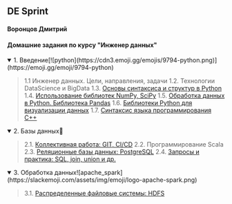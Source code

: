 ## DE Sprint
#### Воронцов Дмитрий
#### Домашние задания по курсу "Инженер данных" 
<details open><summary>1. Введение[![python](https://cdn3.emoji.gg/emojis/9794-python.png)](https://emoji.gg/emoji/9794-python)</summary>

> 1.1 Инженер данных. Цели, направления, задачи
> 1.2. Технологии DataScience и BigData
> 1.3. [Основы синтаксиса и структур в Python](https://github.com/vorontsovdg/DE_Sprint/tree/main/1.3)
> 1.4. [Использование библиотек NumPy, SciPy](https://github.com/vorontsovdg/DE_Sprint/tree/main/1.4)
> 1.5. [Обработка данных в Python. Библиотека Pandas](https://github.com/vorontsovdg/DE_Sprint/tree/main/1.5)
> 1.6. [Библиотеки Python для визуализации данных](https://github.com/vorontsovdg/DE_Sprint/tree/main/1.6)
> 1.7. [Синтаксис языка программирования C++](https://github.com/vorontsovdg/DE_Sprint/tree/main/1.7)
</details>
<details open><summary>2. Базы данных🐘</summary>

> 2.1. [Коллективная работа: GIT, CI/CD](https://github.com/vorontsovdg/git_test)
> 2.2. Программирование Scala
> 2.3. [Реляционные базы данных: PostgreSQL](https://github.com/vorontsovdg/DE_Sprint/tree/main/2.3)
> 2.4. [Запросы и практика: SQL, join, union и др.](https://github.com/vorontsovdg/DE_Sprint/tree/main/2.4)
</details>
<details open><summary>3. Обработка данных![apache_spark](https://slackemoji.com/assets/img/emoji/logo-apache-spark.png)</summary>

> 3.1. [Распределенные файловые системы: HDFS](https://github.com/vorontsovdg/DE_Sprint/tree/main/3.1)

</details>
